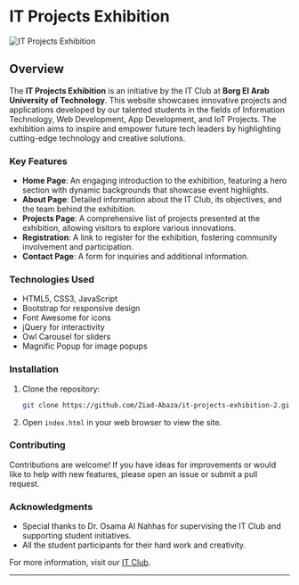 
# IT Projects Exhibition

![IT Projects Exhibition](https://ziad-abaza.github.io/it-projects-exhibition-2/assets/images/logo.png)

## Overview

The **IT Projects Exhibition** is an initiative by the IT Club at **Borg El Arab University of Technology**. This website showcases innovative projects and applications developed by our talented students in the fields of Information Technology, Web Development, App Development, and IoT Projects. The exhibition aims to inspire and empower future tech leaders by highlighting cutting-edge technology and creative solutions.

### Key Features

- **Home Page**: An engaging introduction to the exhibition, featuring a hero section with dynamic backgrounds that showcase event highlights.
- **About Page**: Detailed information about the IT Club, its objectives, and the team behind the exhibition.
- **Projects Page**: A comprehensive list of projects presented at the exhibition, allowing visitors to explore various innovations.
- **Registration**: A link to register for the exhibition, fostering community involvement and participation.
- **Contact Page**: A form for inquiries and additional information.

### Technologies Used

- HTML5, CSS3, JavaScript
- Bootstrap for responsive design
- Font Awesome for icons
- jQuery for interactivity
- Owl Carousel for sliders
- Magnific Popup for image popups

### Installation

1. Clone the repository:
   ```bash
   git clone https://github.com/Ziad-Abaza/it-projects-exhibition-2.git
   ```
2. Open `index.html` in your web browser to view the site.

### Contributing

Contributions are welcome! If you have ideas for improvements or would like to help with new features, please open an issue or submit a pull request.

### Acknowledgments

- Special thanks to Dr. Osama Al Nahhas for supervising the IT Club and supporting student initiatives.
- All the student participants for their hard work and creativity.

For more information, visit our [IT Club](https://itechclub.top/).

--- 
